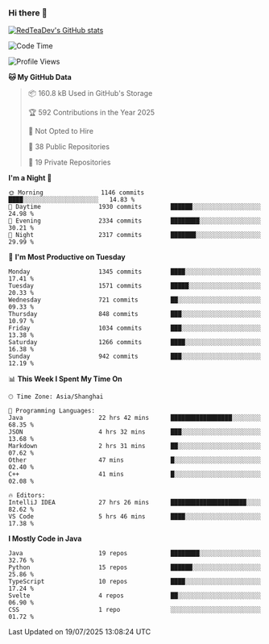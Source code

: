 ### Hi there 👋

<!--
**RedTeaDev/RedTeaDev** is a ✨ _special_ ✨ repository because its `README.md` (this file) appears on your GitHub profile.

Here are some ideas to get you started:

- 🔭 I’m currently working on ...
- 🌱 I’m currently learning ...
- 👯 I’m looking to collaborate on ...
- 🤔 I’m looking for help with ...
- 💬 Ask me about ...
- 📫 How to reach me: ...
- 😄 Pronouns: ...
- ⚡ Fun fact: ...
-->

<!--
[![wakatime](https://wakatime.com/badge/user/6b101ed0-04c0-4490-9283-eb61f2efff96.svg)](https://wakatime.com/@6b101ed0-04c0-4490-9283-eb61f2efff96)
!-->

[![RedTeaDev's GitHub stats](https://github-readme-stats.vercel.app/api?username=RedTeaDev\&include_all_commits=true)](https://github.com/anuraghazra/github-readme-stats)
<!--
[![willianrod's wakatime stats](https://github-readme-stats.vercel.app/api/wakatime?username=RedTeaDev)](https://github.com/anuraghazra/github-readme-stats)
!-->
<!--START_SECTION:waka-->
![Code Time](http://img.shields.io/badge/Code%20Time-3%2C418%20hrs%2028%20mins-blue)

![Profile Views](http://img.shields.io/badge/Profile%20Views-0-blue)

**🐱 My GitHub Data** 

> 📦 160.8 kB Used in GitHub's Storage 
 > 
> 🏆 592 Contributions in the Year 2025
 > 
> 🚫 Not Opted to Hire
 > 
> 📜 38 Public Repositories 
 > 
> 🔑 19 Private Repositories 
 > 
**I'm a Night 🦉** 

```text
🌞 Morning                1146 commits        ████░░░░░░░░░░░░░░░░░░░░░   14.83 % 
🌆 Daytime                1930 commits        ██████░░░░░░░░░░░░░░░░░░░   24.98 % 
🌃 Evening                2334 commits        ████████░░░░░░░░░░░░░░░░░   30.21 % 
🌙 Night                  2317 commits        ███████░░░░░░░░░░░░░░░░░░   29.99 % 
```
📅 **I'm Most Productive on Tuesday** 

```text
Monday                   1345 commits        ████░░░░░░░░░░░░░░░░░░░░░   17.41 % 
Tuesday                  1571 commits        █████░░░░░░░░░░░░░░░░░░░░   20.33 % 
Wednesday                721 commits         ██░░░░░░░░░░░░░░░░░░░░░░░   09.33 % 
Thursday                 848 commits         ███░░░░░░░░░░░░░░░░░░░░░░   10.97 % 
Friday                   1034 commits        ███░░░░░░░░░░░░░░░░░░░░░░   13.38 % 
Saturday                 1266 commits        ████░░░░░░░░░░░░░░░░░░░░░   16.38 % 
Sunday                   942 commits         ███░░░░░░░░░░░░░░░░░░░░░░   12.19 % 
```


📊 **This Week I Spent My Time On** 

```text
🕑︎ Time Zone: Asia/Shanghai

💬 Programming Languages: 
Java                     22 hrs 42 mins      █████████████████░░░░░░░░   68.35 % 
JSON                     4 hrs 32 mins       ███░░░░░░░░░░░░░░░░░░░░░░   13.68 % 
Markdown                 2 hrs 31 mins       ██░░░░░░░░░░░░░░░░░░░░░░░   07.62 % 
Other                    47 mins             █░░░░░░░░░░░░░░░░░░░░░░░░   02.40 % 
C++                      41 mins             █░░░░░░░░░░░░░░░░░░░░░░░░   02.08 % 

🔥 Editors: 
IntelliJ IDEA            27 hrs 26 mins      █████████████████████░░░░   82.62 % 
VS Code                  5 hrs 46 mins       ████░░░░░░░░░░░░░░░░░░░░░   17.38 % 
```

**I Mostly Code in Java** 

```text
Java                     19 repos            ████████░░░░░░░░░░░░░░░░░   32.76 % 
Python                   15 repos            ██████░░░░░░░░░░░░░░░░░░░   25.86 % 
TypeScript               10 repos            ████░░░░░░░░░░░░░░░░░░░░░   17.24 % 
Svelte                   4 repos             ██░░░░░░░░░░░░░░░░░░░░░░░   06.90 % 
CSS                      1 repo              ░░░░░░░░░░░░░░░░░░░░░░░░░   01.72 % 
```




 Last Updated on 19/07/2025 13:08:24 UTC
<!--END_SECTION:waka-->


